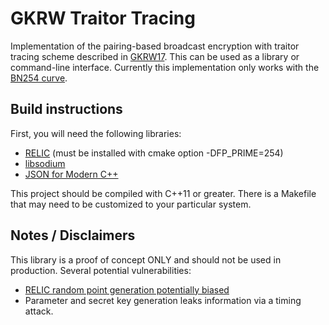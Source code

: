 # GKRW Traitor Tracing

Implementation of the pairing-based broadcast encryption with traitor tracing scheme described in [GKRW17](https://eprint.iacr.org/2017/1117.pdf). This can be used as a library or command-line interface. Currently this implementation only works with the [BN254 curve](https://eprint.iacr.org/2005/133.pdf).

## Build instructions

First, you will need the following libraries:

* [RELIC](https://github.com/relic-toolkit/relic) (must be installed with cmake option -DFP_PRIME=254)
* [libsodium](https://download.libsodium.org/doc/)
* [JSON for Modern C++](https://github.com/nlohmann/json)

This project should be compiled with C++11 or greater. There is a Makefile that may need to be customized to your particular system.

## Notes / Disclaimers

This library is a proof of concept ONLY and should not be used in production. Several potential vulnerabilities:

* [RELIC random point generation potentially biased](https://github.com/relic-toolkit/relic/issues/46)
* Parameter and secret key generation leaks information via a timing attack.